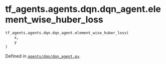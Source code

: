 <div itemscope itemtype="http://developers.google.com/ReferenceObject">
<meta itemprop="name" content="tf_agents.agents.dqn.dqn_agent.element_wise_huber_loss" />
<meta itemprop="path" content="Stable" />
</div>

# tf_agents.agents.dqn.dqn_agent.element_wise_huber_loss



``` python
tf_agents.agents.dqn.dqn_agent.element_wise_huber_loss(
    x,
    y
)
```



Defined in [`agents/dqn/dqn_agent.py`](https://github.com/tensorflow/agents/tree/master/tf_agents/agents/dqn/dqn_agent.py).

<!-- Placeholder for "Used in" -->
